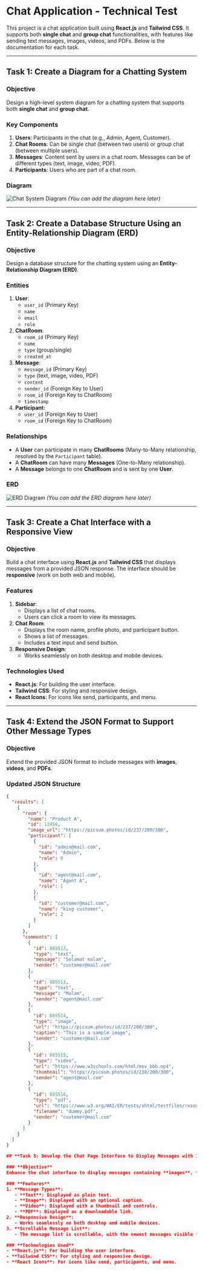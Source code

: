 # Chat Application - Technical Test

This project is a chat application built using **React.js** and **Tailwind CSS**. It supports both **single chat** and **group chat** functionalities, with features like sending text messages, images, videos, and PDFs. Below is the documentation for each task.

---

## **Task 1: Create a Diagram for a Chatting System**

### **Objective**
Design a high-level system diagram for a chatting system that supports both **single chat** and **group chat**.

### **Key Components**
1. **Users**: Participants in the chat (e.g., Admin, Agent, Customer).
2. **Chat Rooms**: Can be single chat (between two users) or group chat (between multiple users).
3. **Messages**: Content sent by users in a chat room. Messages can be of different types (text, image, video, PDF).
4. **Participants**: Users who are part of a chat room.

### **Diagram**
![Chat System Diagram](#) *(You can add the diagram here later)*

---

## **Task 2: Create a Database Structure Using an Entity-Relationship Diagram (ERD)**

### **Objective**
Design a database structure for the chatting system using an **Entity-Relationship Diagram (ERD)**.

### **Entities**
1. **User**:
   - `user_id` (Primary Key)
   - `name`
   - `email`
   - `role`
2. **ChatRoom**:
   - `room_id` (Primary Key)
   - `name`
   - `type` (group/single)
   - `created_at`
3. **Message**:
   - `message_id` (Primary Key)
   - `type` (text, image, video, PDF)
   - `content`
   - `sender_id` (Foreign Key to User)
   - `room_id` (Foreign Key to ChatRoom)
   - `timestamp`
4. **Participant**:
   - `user_id` (Foreign Key to User)
   - `room_id` (Foreign Key to ChatRoom)

### **Relationships**
- A **User** can participate in many **ChatRooms** (Many-to-Many relationship, resolved by the `Participant` table).
- A **ChatRoom** can have many **Messages** (One-to-Many relationship).
- A **Message** belongs to one **ChatRoom** and is sent by one **User**.

### **ERD**
![ERD Diagram](#) *(You can add the ERD diagram here later)*

---

## **Task 3: Create a Chat Interface with a Responsive View**

### **Objective**
Build a chat interface using **React.js** and **Tailwind CSS** that displays messages from a provided JSON response. The interface should be **responsive** (work on both web and mobile).

### **Features**
1. **Sidebar**:
   - Displays a list of chat rooms.
   - Users can click a room to view its messages.
2. **Chat Room**:
   - Displays the room name, profile photo, and participant button.
   - Shows a list of messages.
   - Includes a text input and send button.
3. **Responsive Design**:
   - Works seamlessly on both desktop and mobile devices.

### **Technologies Used**
- **React.js**: For building the user interface.
- **Tailwind CSS**: For styling and responsive design.
- **React Icons**: For icons like send, participants, and menu.

---

## **Task 4: Extend the JSON Format to Support Other Message Types**

### **Objective**
Extend the provided JSON format to include messages with **images**, **videos**, and **PDFs**.

### **Updated JSON Structure**
```json
{
  "results": [
    {
      "room": {
        "name": "Product A",
        "id": 12456,
        "image_url": "https://picsum.photos/id/237/200/300",
        "participant": [
          {
            "id": "admin@mail.com",
            "name": "Admin",
            "role": 0
          },
          {
            "id": "agent@mail.com",
            "name": "Agent A",
            "role": 1
          },
          {
            "id": "customer@mail.com",
            "name": "king customer",
            "role": 2
          }
        ]
      },
      "comments": [
        {
          "id": 885512,
          "type": "text",
          "message": "Selamat malam",
          "sender": "customer@mail.com"
        },
        {
          "id": 885513,
          "type": "text",
          "message": "Malam",
          "sender": "agent@mail.com"
        },
        {
          "id": 885514,
          "type": "image",
          "url": "https://picsum.photos/id/237/200/300",
          "caption": "This is a sample image",
          "sender": "customer@mail.com"
        },
        {
          "id": 885515,
          "type": "video",
          "url": "https://www.w3schools.com/html/mov_bbb.mp4",
          "thumbnail": "https://picsum.photos/id/238/200/300",
          "sender": "agent@mail.com"
        },
        {
          "id": 885516,
          "type": "pdf",
          "url": "https://www.w3.org/WAI/ER/tests/xhtml/testfiles/resources/pdf/dummy.pdf",
          "filename": "dummy.pdf",
          "sender": "customer@mail.com"
        }
      ]
    }
  ]
}

## **Task 5: Develop the Chat Page Interface to Display Messages with Images, Videos, or PDFs**

### **Objective**
Enhance the chat interface to display messages containing **images**, **videos**, or **PDFs** using the extended JSON format.

### **Features**
1. **Message Types**:
   - **Text**: Displayed as plain text.
   - **Image**: Displayed with an optional caption.
   - **Video**: Displayed with a thumbnail and controls.
   - **PDF**: Displayed as a downloadable link.
2. **Responsive Design**:
   - Works seamlessly on both desktop and mobile devices.
3. **Scrollable Message List**:
   - The message list is scrollable, with the newest messages visible first and the oldest messages hidden at the top.

### **Technologies Used**
- **React.js**: For building the user interface.
- **Tailwind CSS**: For styling and responsive design.
- **React Icons**: For icons like send, participants, and menu.

